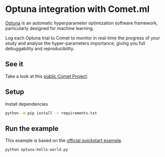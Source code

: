 # Optuna integration with Comet.ml

[Optuna](https://optuna.org/) is an automatic hyperparameter optimization software framework, particularly designed for machine learning.

Log each Optuna trial to Comet to monitor in real-time the progress of your study and analyse the hyper-parameters importance, giving you full debuggability and reproducibility.


## See it

Take a look at this [public Comet Project]().

## Setup

Install dependencies

```bash
python -m pip install -r requirements.txt
```

## Run the example

This example is based on the [official quickstart example](https://colab.research.google.com/github/optuna/optuna-examples/blob/main/quickstart.ipynb).


```bash
python optuna-hello-world.py
```
